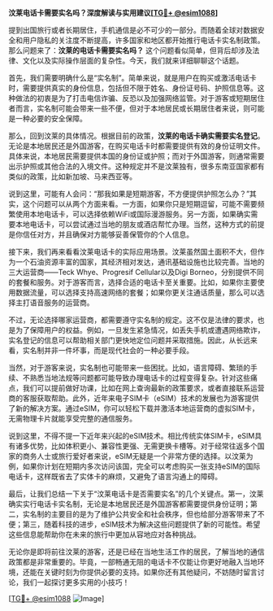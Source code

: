 **汶莱电话卡需要实名吗？深度解读与实用建议[[TG💪+ @esim1088](https://t.me/s/esim1088)]**

提到出国旅行或者长期居住，手机通信是必不可少的一部分。而随着全球对数据安全和用户隐私的关注度不断提高，许多国家和地区都开始推行电话卡实名制政策。那么问题来了：**汶莱的电话卡需要实名吗？** 这个问题看似简单，但背后却涉及法律、文化以及实际操作层面的复杂性。今天，我们就来详细聊聊这个话题。

首先，我们需要明确什么是“实名制”。简单来说，就是用户在购买或激活电话卡时，需要提供真实的身份信息，包括但不限于姓名、身份证号码、护照信息等。这种做法的初衷是为了打击电信诈骗、反恐以及加强网络监管。对于游客或短期居住者而言，实名制可能会带来一些不便，但对于本地居民或长期居住者来说，则可能是一种必要的安全保障。

那么，回到汶莱的具体情况。根据目前的政策，**汶莱的电话卡确实需要实名登记**。无论是本地居民还是外国游客，在购买电话卡时都需要提供有效的身份证明文件。具体来说，本地居民需要提供本国的身份证或护照；而对于外国游客，则通常需要出示护照或其他合法的入境文件。这种规定并不是汶莱独有，很多东南亚国家都有类似的政策，比如新加坡、马来西亚等。

说到这里，可能有人会问：“那我如果是短期游客，不方便提供护照怎么办？”其实，这个问题可以从两个方面来看。一方面，如果你只是短期逗留，可能不需要频繁使用本地电话卡，可以选择依赖WiFi或国际漫游服务。另一方面，如果确实需要本地电话卡，可以尝试通过当地的朋友或酒店帮忙办理。当然，这种方式的前提是你信任对方，并且确保对方能够妥善保管你的个人信息。

接下来，我们再来看看汶莱电话卡的实际应用场景。汶莱虽然国土面积不大，但作为一个石油资源丰富的国家，其经济相对发达，通讯基础设施也比较完善。当地的三大运营商——Teck Whye、Progresif Cellular以及Digi Borneo，分别提供不同的套餐和服务。对于游客而言，选择合适的电话卡至关重要。比如，如果你主要使用数据流量，可以选择支持高速网络的套餐；如果你更关注通话质量，那么可以选择主打语音服务的运营商。

不过，无论选择哪家运营商，都需要遵守实名制的规定。这不仅是法律的要求，也是为了保障用户的权益。例如，一旦发生紧急情况，如丢失手机或遭遇网络欺诈，实名登记的信息可以帮助相关部门更快地定位问题并采取措施。因此，从长远来看，实名制并非一件坏事，而是现代社会的一种必要手段。

当然，对于游客来说，实名制也可能带来一些困扰。比如，语言障碍、繁琐的手续、不熟悉当地法规等问题都可能导致办理电话卡的过程变得复杂。针对这些痛点，我们可以提前做好功课，比如在网上查询最新的政策要求，或者直接联系运营商的客服获取帮助。此外，近年来电子SIM卡（eSIM）技术的发展也为游客提供了新的解决方案。通过eSIM，你可以轻松下载并激活本地运营商的虚拟SIM卡，无需物理卡片就能享受完整的通信服务。

说到这里，不得不提一下近年来兴起的eSIM技术。相比传统实体SIM卡，eSIM具有诸多优势，比如体积更小、兼容性更强、无需更换卡槽等。对于经常往返多个国家的商务人士或旅行爱好者来说，eSIM无疑是一个非常方便的选择。以汶莱为例，如果你计划在短期内多次访问该国，完全可以考虑购买一张支持eSIM的国际电话卡，这样既省去了实体卡的麻烦，又避免了语言沟通上的障碍。

最后，让我们总结一下关于“汶莱电话卡是否需要实名”的几个关键点。第一，汶莱确实实行电话卡实名制，无论是本地居民还是外国游客都需要提供身份证明；第二，实名制的主要目的是为了维护公共安全和社会秩序，但也给部分游客带来了不便；第三，随着科技的进步，eSIM技术为解决这些问题提供了新的可能性。希望这些信息能帮助你在未来的旅行中更加从容地应对各种挑战。

无论你是即将前往汶莱的游客，还是已经在当地生活工作的居民，了解当地的通信政策都是非常重要的。毕竟，一部畅通无阻的电话卡不仅能让你更好地融入当地环境，还能在关键时刻为你提供必要的支持。如果你还有其他疑问，不妨随时留言讨论，我们一起探讨更多实用的小技巧！

[[TG💪+ @esim1088](https://t.me/s/esim1088) ![Image](https://i.postimg.cc/4NQfJmqS/Snipaste-2025-05-13-00-14-12.png)]